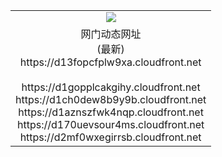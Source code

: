 ﻿<table>
  <tr></tr>
  <tr><td colspan=2 align=center><img src="https://d13fopcfplw9xa.cloudfront.net/Up/oGate.jpg" /></td></tr>
  <tr><td colspan=2 align=center>网门动态网址<br/>(最新)
<br>https://d13fopcfplw9xa.cloudfront.net
<br/>
<br>https://d1gopplcakgihy.cloudfront.net
<br>https://d1ch0dew8b9y9b.cloudfront.net
<br>https://d1aznszfwk4nqp.cloudfront.net
<br>https://d170uevsour4ms.cloudfront.net
<br>https://d2mf0wxegirrsb.cloudfront.net
    </td>
  </tr>
</table>
